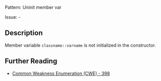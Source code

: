 Pattern: Uninit member var

Issue: -

## Description

Member variable `classname::varname` is not initialized in the constructor.

## Further Reading

* [Common Weakness Enumeration (CWE) - 398](https://cwe.mitre.org/data/definitions/398.html)